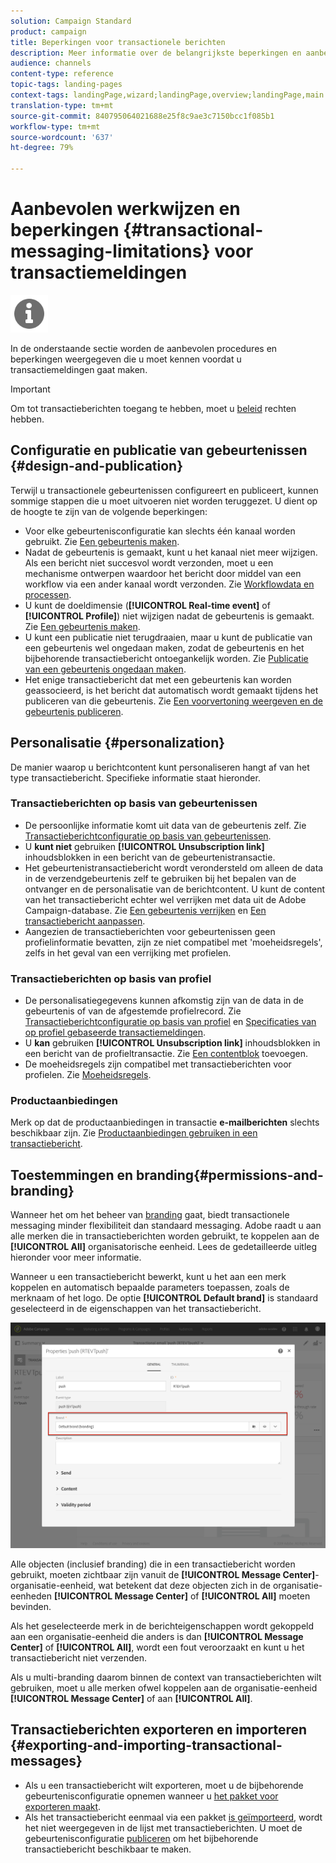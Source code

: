 ```yaml
---
solution: Campaign Standard
product: campaign
title: Beperkingen voor transactionele berichten
description: Meer informatie over de belangrijkste beperkingen en aanbevelingen met betrekking tot transactieberichten in Adobe Campaign Standard.
audience: channels
content-type: reference
topic-tags: landing-pages
context-tags: landingPage,wizard;landingPage,overview;landingPage,main
translation-type: tm+mt
source-git-commit: 840795064021688e25f8c9ae3c7150bcc1f085b1
workflow-type: tm+mt
source-wordcount: '637'
ht-degree: 79%

---
```



# Aanbevolen werkwijzen en beperkingen {#transactional-messaging-limitations} voor transactiemeldingen

<img src="assets/do-not-localize/icon_concepts.svg" width="60px">

In de onderstaande sectie worden de aanbevolen procedures en beperkingen weergegeven die u moet kennen voordat u transactiemeldingen gaat maken.

<!--For more on transactional messages, including on how to configure and create them, see [Getting started with transactional messaging](../../channels/using/getting-started-with-transactional-msg.md).-->

>[!IMPORTANT]
>
>Om tot transactieberichten toegang te hebben, moet u [beleid](../../administration/using/users-management.md#functional-administrators) rechten hebben.

## Configuratie en publicatie van gebeurtenissen {#design-and-publication}

Terwijl u transactionele gebeurtenissen configureert en publiceert, kunnen sommige stappen die u moet uitvoeren niet worden teruggezet. U dient op de hoogte te zijn van de volgende beperkingen:

* Voor elke gebeurtenisconfiguratie kan slechts één kanaal worden gebruikt. Zie [Een gebeurtenis maken](../../channels/using/configuring-transactional-event.md#creating-an-event).
* Nadat de gebeurtenis is gemaakt, kunt u het kanaal niet meer wijzigen. Als een bericht niet succesvol wordt verzonden, moet u een mechanisme ontwerpen waardoor het bericht door middel van een workflow via een ander kanaal wordt verzonden. Zie [Workflowdata en processen](../../automating/using/get-started-workflows.md).
* U kunt de doeldimensie (**[!UICONTROL Real-time event]** of **[!UICONTROL Profile]**) niet wijzigen nadat de gebeurtenis is gemaakt. Zie [Een gebeurtenis maken](../../channels/using/configuring-transactional-event.md#creating-an-event).
* U kunt een publicatie niet terugdraaien, maar u kunt de publicatie van een gebeurtenis wel ongedaan maken, zodat de gebeurtenis en het bijbehorende transactiebericht ontoegankelijk worden. Zie [Publicatie van een gebeurtenis ongedaan maken](../../channels/using/publishing-transactional-event.md#unpublishing-an-event).
* Het enige transactiebericht dat met een gebeurtenis kan worden geassocieerd, is het bericht dat automatisch wordt gemaakt tijdens het publiceren van die gebeurtenis. Zie [Een voorvertoning weergeven en de gebeurtenis publiceren](../../channels/using/publishing-transactional-event.md#previewing-and-publishing-the-event).

## Personalisatie {#personalization}

De manier waarop u berichtcontent kunt personaliseren hangt af van het type transactiebericht. Specifieke informatie staat hieronder.

### Transactieberichten op basis van gebeurtenissen

* De persoonlijke informatie komt uit data van de gebeurtenis zelf. Zie [Transactieberichtconfiguratie op basis van gebeurtenissen](../../channels/using/configuring-transactional-event.md#event-based-transactional-messages).
* U **kunt niet** gebruiken **[!UICONTROL Unsubscription link]** inhoudsblokken in een bericht van de gebeurtenistransactie.
* Het gebeurtenistransactiebericht wordt verondersteld om alleen de data in de verzendgebeurtenis zelf te gebruiken bij het bepalen van de ontvanger en de personalisatie van de berichtcontent. U kunt de content van het transactiebericht echter wel verrijken met data uit de Adobe Campaign-database. Zie [Een gebeurtenis verrijken](../../channels/using/configuring-transactional-event.md#enriching-the-transactional-message-content) en [Een transactiebericht aanpassen](../../channels/using/editing-transactional-message.md#personalizing-a-transactional-message).
* Aangezien de transactieberichten voor gebeurtenissen geen profielinformatie bevatten, zijn ze niet compatibel met &#39;moeheidsregels&#39;, zelfs in het geval van een verrijking met profielen.

### Transactieberichten op basis van profiel

* De personalisatiegegevens kunnen afkomstig zijn van de data in de gebeurtenis of van de afgestemde profielrecord. Zie [Transactieberichtconfiguratie op basis van profiel](../../channels/using/configuring-transactional-event.md#profile-based-transactional-messages) en [Specificaties van op profiel gebaseerde transactiemeldingen](../../channels/using/editing-transactional-message.md#profile-transactional-message-specificities).
* U **kan** gebruiken **[!UICONTROL Unsubscription link]** inhoudsblokken in een bericht van de profieltransactie. Zie [Een contentblok](../../designing/using/personalization.md#adding-a-content-block) toevoegen.
* De moeheidsregels zijn compatibel met transactieberichten voor profielen. Zie [Moeheidsregels](../../sending/using/fatigue-rules.md).

### Productaanbiedingen

Merk op dat de productaanbiedingen in transactie **e-mailberichten** slechts beschikbaar zijn. Zie [Productaanbiedingen gebruiken in een transactiebericht](../../channels/using/editing-transactional-message.md#using-product-listings-in-a-transactional-message).

## Toestemmingen en branding{#permissions-and-branding}

Wanneer het om het beheer van [branding](../../administration/using/branding.md) gaat, biedt transactionele messaging minder flexibiliteit dan standaard messaging. Adobe raadt u aan alle merken die in transactieberichten worden gebruikt, te koppelen aan de **[!UICONTROL All]** organisatorische eenheid[](../../administration/using/organizational-units.md). Lees de gedetailleerde uitleg hieronder voor meer informatie.

Wanneer u een transactiebericht bewerkt, kunt u het aan een merk koppelen en automatisch bepaalde parameters toepassen, zoals de merknaam of het logo. De optie **[!UICONTROL Default brand]** is standaard geselecteerd in de eigenschappen van het transactiebericht.

![](assets/message-center_branding.png)

Alle objecten (inclusief branding) die in een transactiebericht worden gebruikt, moeten zichtbaar zijn vanuit de **[!UICONTROL Message Center]**-organisatie-eenheid, wat betekent dat deze objecten zich in de organisatie-eenheden **[!UICONTROL Message Center]** of **[!UICONTROL All]** moeten bevinden.

Als het geselecteerde merk in de berichteigenschappen wordt gekoppeld aan een organisatie-eenheid die anders is dan **[!UICONTROL Message Center]** of **[!UICONTROL All]**, wordt een fout veroorzaakt en kunt u het transactiebericht niet verzenden.

Als u multi-branding daarom binnen de context van transactieberichten wilt gebruiken, moet u alle merken ofwel koppelen aan de organisatie-eenheid **[!UICONTROL Message Center]** of aan **[!UICONTROL All]**.

## Transactieberichten exporteren en importeren {#exporting-and-importing-transactional-messages}

* Als u een transactiebericht wilt exporteren, moet u de bijbehorende gebeurtenisconfiguratie opnemen wanneer u [het pakket voor exporteren maakt](../../automating/using/managing-packages.md#creating-a-package).
* Als het transactiebericht eenmaal via een pakket [is geïmporteerd](../../automating/using/managing-packages.md#importing-a-package), wordt het niet weergegeven in de lijst met transactieberichten. U moet de gebeurtenisconfiguratie [publiceren](../../channels/using/publishing-transactional-event.md) om het bijbehorende transactiebericht beschikbaar te maken.
